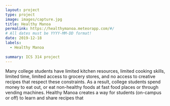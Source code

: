 ```yaml
---
layout: project
type: project
image: images/capture.jpg
title: Healthy Manoa 
permalink: https://healthymanoa.meteorapp.com/#/
# All dates must be YYYY-MM-DD format!
date: 2019-12-18
labels:
  - Healthy Manoa
  
summary: ICS 314 project
---
```



Many college students have limited kitchen resources, limited cooking skills, limited time, limited access to grocery stores, and no access to creative recipes that respect these constraints. As a result, college students spend money to eat out, or eat non-healthy foods at fast food places or through vending machines. Healthy Manoa creates a way for students (on-campus or off) to learn and share recipes that
